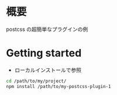 # 概要

postcss の超簡単なプラグインの例

# Getting started

* ローカルインストールで参照

```sh
cd /path/to/my/project/
npm install /path/to/my-postcss-plugin-1
```
